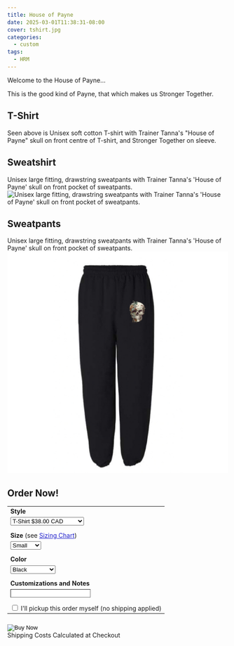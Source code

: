 ```yaml
---
title: House of Payne
date: 2025-03-01T11:38:31-08:00
cover: tshirt.jpg
categories:
  - custom
tags:
  - HRM
---
```


Welcome to the House of Payne...
<!--more-->

This is the good kind of Payne, that which makes us Stronger Together.

## T-Shirt 
Seen above is Unisex soft cotton T-shirt with Trainer Tanna's "House of Payne" skull on front centre of T-shirt, and Stronger Together on sleeve.

## Sweatshirt
Unisex large fitting, drawstring sweatpants with Trainer Tanna's 'House of Payne' skull on front pocket of sweatpants.
![Unisex large fitting, drawstring sweatpants with Trainer Tanna's 'House of Payne' skull on front pocket of sweatpants.
](sweatshirt.jpg "Unisex large fitting, drawstring sweatpants with Trainer Tanna's 'House of Payne' skull on front pocket of sweatpants.")

## Sweatpants
Unisex large fitting, drawstring sweatpants with Trainer Tanna's 'House of Payne' skull on front pocket of sweatpants.
![Unisex large fitting, drawstring sweatpants with Trainer Tanna's 'House of Payne' skull on front pocket of sweatpants.](pants.jpg "Unisex large fitting, drawstring sweatpants with Trainer Tanna's 'House of Payne' skull on front pocket of sweatpants.")



<h2 id="order_now"> Order Now!</h2>
<form action="https://www.paypal.com/cgi-bin/webscr" method="post" target="_top">
  <input type="hidden" name="cmd" value="_s-xclick" />
  <input type="hidden" id="hosted_button_id" name="hosted_button_id" value="2XDCXC48293TJ" />
  <table class="not-prose">
    <tr>
      <td>
        <input type="hidden" name="on0" value="Style"/>
        <strong>Style</strong>
      </td>
    </tr>
    <tr>
      <td>
        <select id="os0" name="os0" class="input input-bordered" style="appearance:auto; -webkit-appearance: auto" onChange="updateItemName()">
          <option value="T-Shirt">
            T-Shirt $38.00 CAD
          </option>
          <option value="Sweatshirt">
            Sweatshirt $59.00 CAD
          </option>
          <option value="Sweatpants">
            Sweatpants $54.00 CAD
          </option>
        </select>
      </td>
    </tr>
    <tr>
      <td style="padding-top:10px">
        <input type="hidden" name="on1" value="Size"/>
        <strong>Size</strong> (see <a target="_blank" style="color:#22c;" href="/sizing-chart/">Sizing Chart</a>)
      </td>
    </tr>
    <tr>
      <td>
        <select id="os1" name="os1" class="input input-bordered" style="appearance:auto; -webkit-appearance: auto" onChange="updateItemName()">
          <option value="XS">
            XS
          </option>
          <option value="Small" selected>
            Small
          </option>
          <option value="Medium">
            Medium
          </option>
          <option value="Large">
            Large
          </option>
          <option value="XL">
            XL
          </option>
          <option value="2XL">
            2XL
          </option>
        </select>
      </td>
    </tr>
    <tr>
      <td style="padding-top:10px">
        <input type="hidden" name="on2" value="Color"/>
        <strong>Color</strong>
      </td>
    </tr>
    <tr>
      <td>
        <select id="os2" name="os2" class="input input-bordered" style="appearance:auto; -webkit-appearance: auto" onChange="updateItemName()">
          <option value="Black">
            Black
          </option>
          <option value="Grey">
            Grey
          </option>
          <option value="Green">
            Green
          </option>
          <option value="Red">
            Red
          </option>
          <option value="Maroon">
            Maroon
          </option>
          <option value="Navy">
            Navy
          </option>
          <option value="Heather Grey">
            Heather Grey
          </option>
          <option value="Purple">
            Purple
          </option>
          <option value="Royal Blue">
            Royal Blue
          </option>
          <option value="Pink">
            Pink
          </option>
        </select>
      </td>
    </tr>
    <tr>
      <td style="padding-top:10px">
        <input type="hidden" name="on3" value="Customizations and Notes"/>
      <strong>Customizations and Notes</strong>
      </td>
    </tr>
    <tr>
      <td>
        <input type="text" name="os3" style="border-width:1px" maxLength="500" class="input input-bordered"/>
      </td>
    </tr>
    <tr>
      <td style="padding-top:10px">
        <input type="checkbox" name="local-pickup" onClick="toggleLocalPickup()"/> I'll pickup this order myself (no shipping applied)
        <input type="hidden" id="no_shipping" name="no_shipping" value=2 />
      </td>
    </tr>

  </table>
  <input type="hidden" id ="item_name" name="item_name" value="House of Payne">
  <input type="hidden" id ="os4" name="os4" value="House of Payne">
  <input type="hidden" name="currency_code" value="CAD" />
  <input style="margin-top:10px" type="image" src="https://www.paypalobjects.com/en_US/i/btn/btn_buynowCC_LG.gif" border="0" name="submit" title="PayPal - The safer, easier way to pay online!" alt="Buy Now" onClick="updateItemName()"/>
  <div>Shipping Costs Calculated at Checkout</div>
  <script>
    let designName = document.getElementById("title");
    let designNameField = document.getElementById("os4");
    designNameField.setAttribute('value',designName.innerText)
    function updateItemName() {
      let design = document.getElementById("title");
      let shirtStyle = document.getElementById("os0");
      let shirtSize = document.getElementById("os1");
      let shirtColor = document.getElementById("os2");
      let itemName = document.getElementById("item_name");
      console.log(
        design.innerText + " " + 
        shirtStyle.options[shirtStyle.selectedIndex].value + " " + 
        shirtSize.options[shirtSize.selectedIndex].value + " " + 
        shirtColor.options[shirtColor.selectedIndex].value
      )
      itemName.setAttribute('value', 
        design.innerText + " " + 
        shirtStyle.options[shirtStyle.selectedIndex].value + " " + 
        shirtSize.options[shirtSize.selectedIndex].value + " " + 
        shirtColor.options[shirtColor.selectedIndex].value
      )
    }
    function toggleLocalPickup() {
      const shippingButtonID="2XDCXC48293TJ"
      const freeShippingButtonID="ZWFF9QBX8ZAPE"
      let shippingState = document.getElementById("hosted_button_id");
      let shippingPrompt = document.getElementById("no_shipping");
      if (shippingState.value == shippingButtonID) {
        shippingState.setAttribute('value',freeShippingButtonID)
        shippingPrompt.setAttribute('value',1)
      } else {
        shippingState.setAttribute('value',shippingButtonID)
        shippingPrompt.setAttribute('value',2)
      }
      return true
    }
  </script>
